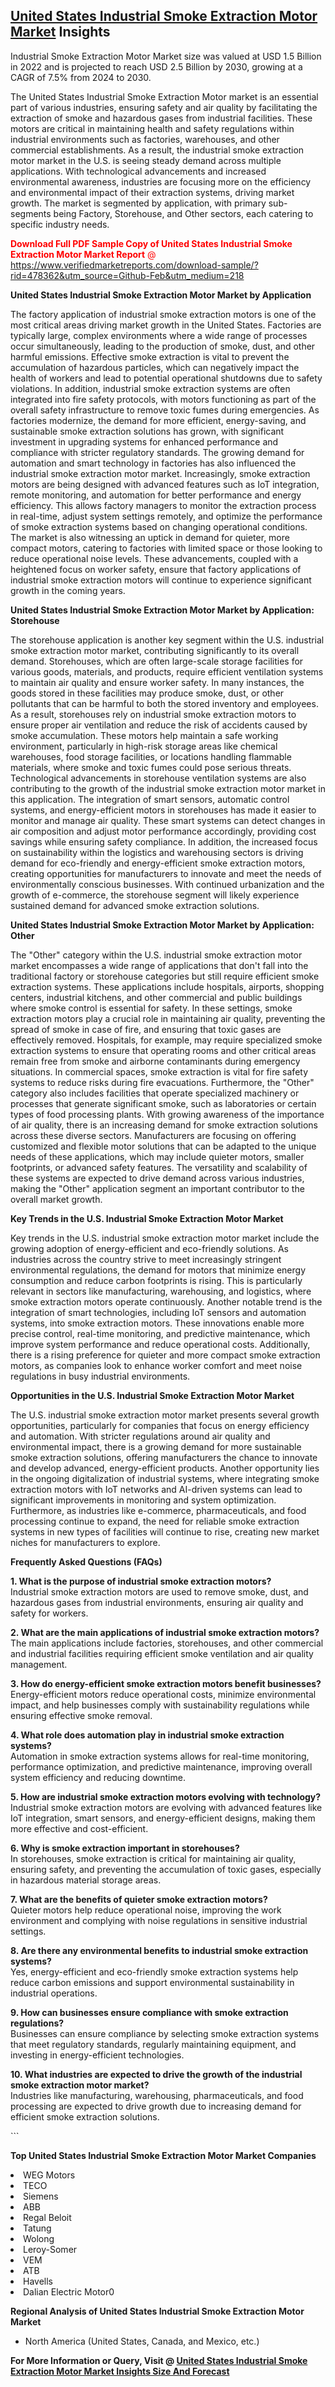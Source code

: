 <h2><a href="https://www.verifiedmarketreports.com/download-sample/?rid=478362&amp;utm_source=Github-Feb&amp;utm_medium=218" target="_blank">United States Industrial Smoke Extraction Motor Market</a> Insights</h2><p>Industrial Smoke Extraction Motor Market size was valued at USD 1.5 Billion in 2022 and is projected to reach USD 2.5 Billion by 2030, growing at a CAGR of 7.5% from 2024 to 2030.</p><p> <p>The United States Industrial Smoke Extraction Motor market is an essential part of various industries, ensuring safety and air quality by facilitating the extraction of smoke and hazardous gases from industrial facilities. These motors are critical in maintaining health and safety regulations within industrial environments such as factories, warehouses, and other commercial establishments. As a result, the industrial smoke extraction motor market in the U.S. is seeing steady demand across multiple applications. With technological advancements and increased environmental awareness, industries are focusing more on the efficiency and environmental impact of their extraction systems, driving market growth. The market is segmented by application, with primary sub-segments being Factory, Storehouse, and Other sectors, each catering to specific industry needs. <p><span class=""><span style="color: #ff0000;"><strong>Download Full PDF Sample Copy of United States Industrial Smoke Extraction Motor Market Report</strong> @ </span><a href="https://www.verifiedmarketreports.com/download-sample/?rid=478362&amp;utm_source=Github-Feb&amp;utm_medium=218" target="_blank">https://www.verifiedmarketreports.com/download-sample/?rid=478362&amp;utm_source=Github-Feb&amp;utm_medium=218</a></span></p></p> <p><strong>United States Industrial Smoke Extraction Motor Market by Application</strong></p> <p>The factory application of industrial smoke extraction motors is one of the most critical areas driving market growth in the United States. Factories are typically large, complex environments where a wide range of processes occur simultaneously, leading to the production of smoke, dust, and other harmful emissions. Effective smoke extraction is vital to prevent the accumulation of hazardous particles, which can negatively impact the health of workers and lead to potential operational shutdowns due to safety violations. In addition, industrial smoke extraction systems are often integrated into fire safety protocols, with motors functioning as part of the overall safety infrastructure to remove toxic fumes during emergencies. As factories modernize, the demand for more efficient, energy-saving, and sustainable smoke extraction solutions has grown, with significant investment in upgrading systems for enhanced performance and compliance with stricter regulatory standards. The growing demand for automation and smart technology in factories has also influenced the industrial smoke extraction motor market. Increasingly, smoke extraction motors are being designed with advanced features such as IoT integration, remote monitoring, and automation for better performance and energy efficiency. This allows factory managers to monitor the extraction process in real-time, adjust system settings remotely, and optimize the performance of smoke extraction systems based on changing operational conditions. The market is also witnessing an uptick in demand for quieter, more compact motors, catering to factories with limited space or those looking to reduce operational noise levels. These advancements, coupled with a heightened focus on worker safety, ensure that factory applications of industrial smoke extraction motors will continue to experience significant growth in the coming years. <p><strong>United States Industrial Smoke Extraction Motor Market by Application: Storehouse</strong></p> <p>The storehouse application is another key segment within the U.S. industrial smoke extraction motor market, contributing significantly to its overall demand. Storehouses, which are often large-scale storage facilities for various goods, materials, and products, require efficient ventilation systems to maintain air quality and ensure worker safety. In many instances, the goods stored in these facilities may produce smoke, dust, or other pollutants that can be harmful to both the stored inventory and employees. As a result, storehouses rely on industrial smoke extraction motors to ensure proper air ventilation and reduce the risk of accidents caused by smoke accumulation. These motors help maintain a safe working environment, particularly in high-risk storage areas like chemical warehouses, food storage facilities, or locations handling flammable materials, where smoke and toxic fumes could pose serious threats. Technological advancements in storehouse ventilation systems are also contributing to the growth of the industrial smoke extraction motor market in this application. The integration of smart sensors, automatic control systems, and energy-efficient motors in storehouses has made it easier to monitor and manage air quality. These smart systems can detect changes in air composition and adjust motor performance accordingly, providing cost savings while ensuring safety compliance. In addition, the increased focus on sustainability within the logistics and warehousing sectors is driving demand for eco-friendly and energy-efficient smoke extraction motors, creating opportunities for manufacturers to innovate and meet the needs of environmentally conscious businesses. With continued urbanization and the growth of e-commerce, the storehouse segment will likely experience sustained demand for advanced smoke extraction solutions. <p><strong>United States Industrial Smoke Extraction Motor Market by Application: Other</strong></p> <p>The "Other" category within the U.S. industrial smoke extraction motor market encompasses a wide range of applications that don't fall into the traditional factory or storehouse categories but still require efficient smoke extraction systems. These applications include hospitals, airports, shopping centers, industrial kitchens, and other commercial and public buildings where smoke control is essential for safety. In these settings, smoke extraction motors play a crucial role in maintaining air quality, preventing the spread of smoke in case of fire, and ensuring that toxic gases are effectively removed. Hospitals, for example, may require specialized smoke extraction systems to ensure that operating rooms and other critical areas remain free from smoke and airborne contaminants during emergency situations. In commercial spaces, smoke extraction is vital for fire safety systems to reduce risks during fire evacuations. Furthermore, the "Other" category also includes facilities that operate specialized machinery or processes that generate significant smoke, such as laboratories or certain types of food processing plants. With growing awareness of the importance of air quality, there is an increasing demand for smoke extraction solutions across these diverse sectors. Manufacturers are focusing on offering customized and flexible motor solutions that can be adapted to the unique needs of these applications, which may include quieter motors, smaller footprints, or advanced safety features. The versatility and scalability of these systems are expected to drive demand across various industries, making the "Other" application segment an important contributor to the overall market growth. <p><strong>Key Trends in the U.S. Industrial Smoke Extraction Motor Market</strong></p> <p>Key trends in the U.S. industrial smoke extraction motor market include the growing adoption of energy-efficient and eco-friendly solutions. As industries across the country strive to meet increasingly stringent environmental regulations, the demand for motors that minimize energy consumption and reduce carbon footprints is rising. This is particularly relevant in sectors like manufacturing, warehousing, and logistics, where smoke extraction motors operate continuously. Another notable trend is the integration of smart technologies, including IoT sensors and automation systems, into smoke extraction motors. These innovations enable more precise control, real-time monitoring, and predictive maintenance, which improve system performance and reduce operational costs. Additionally, there is a rising preference for quieter and more compact smoke extraction motors, as companies look to enhance worker comfort and meet noise regulations in busy industrial environments. <p><strong>Opportunities in the U.S. Industrial Smoke Extraction Motor Market</strong></p> <p>The U.S. industrial smoke extraction motor market presents several growth opportunities, particularly for companies that focus on energy efficiency and automation. With stricter regulations around air quality and environmental impact, there is a growing demand for more sustainable smoke extraction solutions, offering manufacturers the chance to innovate and develop advanced, energy-efficient products. Another opportunity lies in the ongoing digitalization of industrial systems, where integrating smoke extraction motors with IoT networks and AI-driven systems can lead to significant improvements in monitoring and system optimization. Furthermore, as industries like e-commerce, pharmaceuticals, and food processing continue to expand, the need for reliable smoke extraction systems in new types of facilities will continue to rise, creating new market niches for manufacturers to explore. <p><strong>Frequently Asked Questions (FAQs)</strong></p> <p><strong>1. What is the purpose of industrial smoke extraction motors?</strong><br> Industrial smoke extraction motors are used to remove smoke, dust, and hazardous gases from industrial environments, ensuring air quality and safety for workers.</p> <p><strong>2. What are the main applications of industrial smoke extraction motors?</strong><br> The main applications include factories, storehouses, and other commercial and industrial facilities requiring efficient smoke ventilation and air quality management.</p> <p><strong>3. How do energy-efficient smoke extraction motors benefit businesses?</strong><br> Energy-efficient motors reduce operational costs, minimize environmental impact, and help businesses comply with sustainability regulations while ensuring effective smoke removal.</p> <p><strong>4. What role does automation play in industrial smoke extraction systems?</strong><br> Automation in smoke extraction systems allows for real-time monitoring, performance optimization, and predictive maintenance, improving overall system efficiency and reducing downtime.</p> <p><strong>5. How are industrial smoke extraction motors evolving with technology?</strong><br> Industrial smoke extraction motors are evolving with advanced features like IoT integration, smart sensors, and energy-efficient designs, making them more effective and cost-efficient.</p> <p><strong>6. Why is smoke extraction important in storehouses?</strong><br> In storehouses, smoke extraction is critical for maintaining air quality, ensuring safety, and preventing the accumulation of toxic gases, especially in hazardous material storage areas.</p> <p><strong>7. What are the benefits of quieter smoke extraction motors?</strong><br> Quieter motors help reduce operational noise, improving the work environment and complying with noise regulations in sensitive industrial settings.</p> <p><strong>8. Are there any environmental benefits to industrial smoke extraction systems?</strong><br> Yes, energy-efficient and eco-friendly smoke extraction systems help reduce carbon emissions and support environmental sustainability in industrial operations.</p> <p><strong>9. How can businesses ensure compliance with smoke extraction regulations?</strong><br> Businesses can ensure compliance by selecting smoke extraction systems that meet regulatory standards, regularly maintaining equipment, and investing in energy-efficient technologies.</p> <p><strong>10. What industries are expected to drive the growth of the industrial smoke extraction motor market?</strong><br> Industries like manufacturing, warehousing, pharmaceuticals, and food processing are expected to drive growth due to increasing demand for efficient smoke extraction solutions.</p> ```</p><p><strong>Top United States Industrial Smoke Extraction Motor Market Companies</strong></p><div data-test-id=""><p><li>WEG Motors</li><li> TECO</li><li> Siemens</li><li> ABB</li><li> Regal Beloit</li><li> Tatung</li><li> Wolong</li><li> Leroy-Somer</li><li> VEM</li><li> ATB</li><li> Havells</li><li> Dalian Electric Motor0</li></p><div><strong>Regional Analysis of&nbsp;United States Industrial Smoke Extraction Motor Market</strong></div><ul><li dir="ltr"><p dir="ltr">North America&nbsp;(United States, Canada, and Mexico, etc.)</p></li></ul><p><strong>For More Information or Query, Visit @&nbsp;</strong><strong><a href="https://www.verifiedmarketreports.com/product/industrial-smoke-extraction-motor-market/?utm_source=Github-Feb&amp;utm_medium=218" target="_blank">United States Industrial Smoke Extraction Motor Market Insights Size And Forecast</a></strong></p></div>
